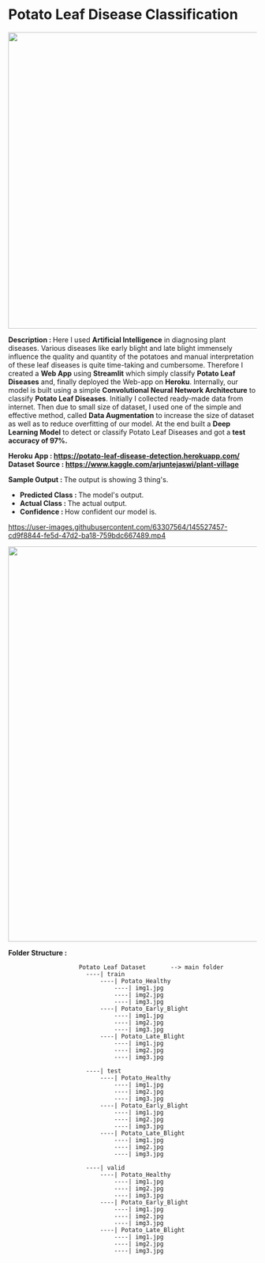 # Potato Leaf Disease Classification

<p align="center">
  <img class="center" src ="https://postimg.cc/Wdct7cNZ" alt="Drawing" style="width: 1400px; height: 600px">
</p>

<b>Description : </b> Here I used **Artificial Intelligence** in diagnosing plant diseases. Various diseases like early blight and late blight immensely influence the quality and quantity of the potatoes and manual interpretation of these leaf diseases is quite time-taking and cumbersome. Therefore I created a **Web App** using <b>Streamlit</b> which simply classify <b>Potato Leaf Diseases</b> and, finally deployed the Web-app on **Heroku**. Internally, our model is built using a simple <b>Convolutional Neural Network Architecture</b> to classify <b>Potato Leaf Diseases</b>. Initially I collected ready-made data from internet. Then due to small size of dataset, I used one of the simple and effective method, called <b>Data Augmentation</b> to increase the size of dataset as well as to reduce overfitting of our model. At the end built a **Deep Learning Model** to detect or classify Potato Leaf Diseases and got a **test accuracy of 97%.**

<b>Heroku App : https://potato-leaf-disease-detection.herokuapp.com/</b><br>
<b>Dataset Source : https://www.kaggle.com/arjuntejaswi/plant-village</b><br>

<b>Sample Output : </b> The output is showing 3 thing's.

- <b>Predicted Class : </b>The model's output.
- <b>Actual Class : </b>The actual output.
- <b>Confidence : </b>How confident our model is.

https://user-images.githubusercontent.com/63307564/145527457-cd9f8844-fe5d-47d2-ba18-759bdc667489.mp4

<p align="center">
  <img class="center" src ="/main/sample/potato.png" alt="Drawing" style="width: 1400px; height: 800px">
</p>

<b>Folder Structure : </b>

```
                    Potato Leaf Dataset       --> main folder
                      ----| train
                          ----| Potato_Healthy
                              ----| img1.jpg
                              ----| img2.jpg
                              ----| img3.jpg
                          ----| Potato_Early_Blight
                              ----| img1.jpg
                              ----| img2.jpg
                              ----| img3.jpg
                          ----| Potato_Late_Blight
                              ----| img1.jpg
                              ----| img2.jpg
                              ----| img3.jpg

                      ----| test
                          ----| Potato_Healthy
                              ----| img1.jpg
                              ----| img2.jpg
                              ----| img3.jpg
                          ----| Potato_Early_Blight
                              ----| img1.jpg
                              ----| img2.jpg
                              ----| img3.jpg
                          ----| Potato_Late_Blight
                              ----| img1.jpg
                              ----| img2.jpg
                              ----| img3.jpg

                      ----| valid
                          ----| Potato_Healthy
                              ----| img1.jpg
                              ----| img2.jpg
                              ----| img3.jpg
                          ----| Potato_Early_Blight
                              ----| img1.jpg
                              ----| img2.jpg
                              ----| img3.jpg
                          ----| Potato_Late_Blight
                              ----| img1.jpg
                              ----| img2.jpg
                              ----| img3.jpg
```

